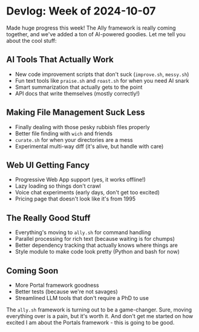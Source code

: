 # Devlog: Week of 2024-10-07

Made huge progress this week! The Ally framework is really coming together, and we've added a ton of AI-powered goodies. Let me tell you about the cool stuff:

## AI Tools That Actually Work
- New code improvement scripts that don't suck (`improve.sh`, `messy.sh`)
- Fun text tools like `praise.sh` and `roast.sh` for when you need AI snark
- Smart summarization that actually gets to the point
- API docs that write themselves (mostly correctly!)

## Making File Management Suck Less
- Finally dealing with those pesky rubbish files properly
- Better file finding with `wich` and friends
- `curate.sh` for when your directories are a mess
- Experimental multi-way diff (it's alive, but handle with care)

## Web UI Getting Fancy
- Progressive Web App support (yes, it works offline!)
- Lazy loading so things don't crawl
- Voice chat experiments (early days, don't get too excited)
- Pricing page that doesn't look like it's from 1995

## The Really Good Stuff
- Everything's moving to `ally.sh` for command handling
- Parallel processing for rich text (because waiting is for chumps)
- Better dependency tracking that actually knows where things are
- Style module to make code look pretty (Python and bash for now)

## Coming Soon
- More Portal framework goodness
- Better tests (because we're not savages)
- Streamlined LLM tools that don't require a PhD to use

The `ally.sh` framework is turning out to be a game-changer. Sure, moving everything over is a pain, but it's worth it. And don't get me started on how excited I am about the Portals framework - this is going to be good.
